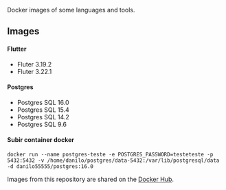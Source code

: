 Docker images of some languages and tools.

## Images

#### Flutter
- Fluter 3.19.2
- Fluter 3.22.1

#### Postgres
- Postgres SQL 16.0
- Postgres SQL 15.4
- Postgres SQL 14.2
- Postgres SQL 9.6

#### Subir container docker
    docker run --name postgres-teste -e POSTGRES_PASSWORD=testeteste -p 5432:5432 -v /home/danilo/postgres/data-5432:/var/lib/postgresql/data -d danilo55555/postgres:16.0

Images from this repository are shared on the [Docker Hub](https://hub.docker.com/u/danilo55555).